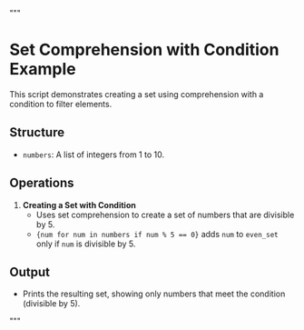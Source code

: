 """
# Set Comprehension with Condition Example

This script demonstrates creating a set using comprehension with a condition to filter elements.

## Structure
- `numbers`: A list of integers from 1 to 10.

## Operations

1. **Creating a Set with Condition**
   - Uses set comprehension to create a set of numbers that are divisible by 5.
   - `{num for num in numbers if num % 5 == 0}` adds `num` to `even_set` only if `num` is divisible by 5.

## Output
- Prints the resulting set, showing only numbers that meet the condition (divisible by 5).

"""
